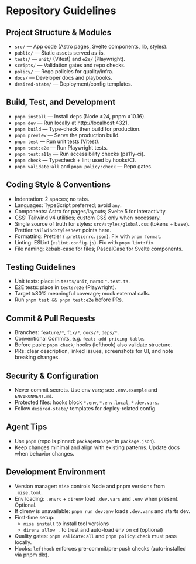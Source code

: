 # Repository Guidelines

## Project Structure & Modules
- `src/` — App code (Astro pages, Svelte components, lib, styles).
- `public/` — Static assets served as-is.
- `tests/` — `unit/` (Vitest) and `e2e/` (Playwright).
- `scripts/` — Validation gates and repo checks.
- `policy/` — Rego policies for quality/infra.
- `docs/` — Developer docs and playbooks.
- `desired-state/` — Deployment/config templates.

## Build, Test, and Development
- `pnpm install` — Install deps (Node ≥24, pnpm ≥10.16).
- `pnpm dev` — Run locally at http://localhost:4321.
- `pnpm build` — Type-check then build for production.
- `pnpm preview` — Serve the production build.
- `pnpm test` — Run unit tests (Vitest).
- `pnpm test:e2e` — Run Playwright tests.
- `pnpm test:a11y` — Run accessibility checks (pa11y-ci).
- `pnpm check` — Typecheck + lint; used by hooks/CI.
- `pnpm validate:all` and `pnpm policy:check` — Repo gates.

## Coding Style & Conventions
- Indentation: 2 spaces; no tabs.
- Languages: TypeScript preferred; avoid `any`.
- Components: Astro for pages/layouts; Svelte 5 for interactivity.
- CSS: Tailwind v4 utilities; custom CSS only when necessary.
- Single source of truth for styles: `src/styles/global.css` (tokens + base). Prettier `tailwindStylesheet` points here.
- Formatting: Prettier (`.prettierrc.json`). Fix with `pnpm format`.
- Linting: ESLint (`eslint.config.js`). Fix with `pnpm lint:fix`.
- File naming: kebab-case for files; PascalCase for Svelte components.

## Testing Guidelines
- Unit tests: place in `tests/unit`, name `*.test.ts`.
- E2E tests: place in `tests/e2e` (Playwright).
- Target ≥80% meaningful coverage; mock external calls.
- Run `pnpm test && pnpm test:e2e` before PRs.

## Commit & Pull Requests
- Branches: `feature/*`, `fix/*`, `docs/*`, `deps/*`.
- Conventional Commits, e.g. `feat: add pricing table`.
- Before push: `pnpm check`; hooks (lefthook) also validate structure.
- PRs: clear description, linked issues, screenshots for UI, and note breaking changes.

## Security & Configuration
- Never commit secrets. Use env vars; see `.env.example` and `ENVIRONMENT.md`.
- Protected files: hooks block `*.env`, `*.env.local`, `*.dev.vars`.
- Follow `desired-state/` templates for deploy-related config.

## Agent Tips
- Use `pnpm` (repo is pinned: `packageManager` in `package.json`).
- Keep changes minimal and align with existing patterns. Update docs when behavior changes.

## Development Environment
- Version manager: `mise` controls Node and pnpm versions from `.mise.toml`.
- Env loading: `.envrc` + `direnv` load `.dev.vars` and `.env` when present. Optional.
- If direnv is unavailable: `pnpm run dev:env` loads `.dev.vars` and starts dev.
- First-time setup:
  - `mise install` to install tool versions
  - `direnv allow .` to trust and auto-load env on `cd` (optional)
- Quality gates: `pnpm validate:all` and `pnpm policy:check` must pass locally.
- Hooks: `lefthook` enforces pre-commit/pre-push checks (auto-installed via pnpm dlx).
